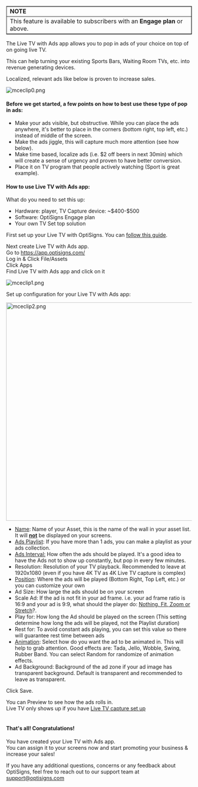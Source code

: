 <table style="border-collapse: collapse; width: 100%;" border="1">
<tbody>
<tr>
<td class="wysiwyg-text-align-center" style="width: 100%;"><strong>NOTE</strong></td>
</tr>
<tr>
<td style="width: 100%;">This feature is available to subscribers with an <strong>Engage plan </strong>or above.</td>
</tr>
</tbody>
</table>
<p>The Live TV with Ads app allows you to pop in ads of your choice on top of on going live TV.</p>
<p>This can help turning your existing Sports Bars, Waiting Room TVs, etc. into revenue generating devices.</p>
<p>Localized, relevant ads like below is proven to increase sales.</p>
<p><img src="https://support.optisigns.com/hc/article_attachments/1500008223921" alt="mceclip0.png"></p>
<h4 id="h_01HPZMKE4C3CM3TSY83ZN0G92M"><strong>Before we get started, a few points on how to best use these type of pop in ads:</strong></h4>
<ul>
<li>Make your ads visible, but obstructive. While you can place the ads anywhere, it's better to place in the corners (bottom right, top left, etc.) instead of middle of the screen.</li>
<li>Make the ads jiggle, this will capture much more attention (see how below).</li>
<li>Make time based, localize ads (i.e. $2 off beers in next 30min) which will create a sense of urgency and proven to have better conversion.</li>
<li>Place it on TV program that people actively watching (Sport is great example).</li>
</ul>
<h4 id="h_01HPZMKE4DE3ETE2P236WDEQ6V"><strong>How to use Live TV with Ads app:</strong></h4>
<p>What do you need to set this up:</p>
<ul>
<li>Hardware: player, TV Capture device: ~$400-$500</li>
<li>Software: OptiSigns Engage plan</li>
<li>Your own TV Set top solution</li>
</ul>
<p>First set up your Live TV with OptiSigns. You can <a href="https://support.optisigns.com/hc/en-us/articles/1500002042241" target="_self">follow this guide</a>.</p>
<p>Next create Live TV with Ads app.<br>Go to <a href="https://app.optisigns.com/">https://app.optisigns.com/</a><br>Log in &amp; Click File/Assets<br>Click Apps<br>Find Live TV with Ads app and click on it</p>
<p><img src="https://support.optisigns.com/hc/article_attachments/1500008225161" alt="mceclip1.png"></p>
<p>Set up configuration for your Live TV with Ads app:</p>
<p class="wysiwyg-text-align-center"><img src="https://support.optisigns.com/hc/article_attachments/1500008225441" alt="mceclip2.png" width="528" height="593"></p>
<ul>
<li class="rich-content-viewer_elementSpacing__208Ie">
<u>Name</u>: Name of your Asset, this is the name of the wall in your asset list. It will <u><strong>not</strong></u> be displayed on your screens.</li>
<li>
<u>Ads Playlist</u>: If you have more than 1 ads, you can make a playlist as your ads collection.</li>
<li>
<u>Ads Interval:</u> How often the ads should be played. It's a good idea to have the Ads not to show up constantly, but pop in every few minutes.</li>
<li>
<span class="wysiwyg-underline">Resolution:</span> Resolution of your TV playback. Recommended to leave at 1920x1080 (even if you have 4K TV as 4K Live TV capture is complex)</li>
<li>
<u>Position</u>: Where the ads will be played (Bottom Right, Top Left, etc.) or you can customize your own</li>
<li>
<span class="wysiwyg-underline">Ad Size:</span> How large the ads should be on your screen</li>
<li>
<span class="wysiwyg-underline">Scale Ad:</span> If the ad is not fit in your ad frame. i.e. your ad frame ratio is 16:9 and your ad is 9:9, what should the player do: <a href="https://support.optisigns.com/hc/en-us/articles/360026610194" target="_self">Nothing, Fit, Zoom or Stretch</a>?.</li>
<li>
<span class="wysiwyg-underline">Play for:</span> How long the Ad should be played on the screen (This setting determine how long the ads will be played, not the Playlist duration)</li>
<li>
<span class="wysiwyg-underline">Rest for:</span> To avoid constant ads playing, you can set this value so there will guarantee rest time between ads</li>
<li>
<u>Animation</u>: Select how do you want the ad to be animated in. This will help to grab attention. Good effects are: Tada, Jello, Wobble, Swing, Rubber Band. You can select Random for randomize of animation effects.</li>
<li>
<span class="wysiwyg-underline">Ad Background:</span> Background of the ad zone if your ad image has transparent background. Default is transparent and recommended to leave as transparent.</li>
</ul>
<p>Click Save.</p>
<div class="column column--md-12 article__body">
<div class="rich-content-viewer_text__XzvDs rich-content-viewer_elementSpacing__208Ie _3_7DB blog-post-text-font blog-post-text-color">You can Preview to see how the ads rolls in.<br>Live TV only shows up if you have <a href="https://support.optisigns.com/hc/en-us/articles/1500002042241" target="_self">Live TV capture set up</a>
</div>
<div class="rich-content-viewer_text__XzvDs rich-content-viewer_elementSpacing__208Ie _3_7DB blog-post-text-font blog-post-text-color">
<h4 id="h_01HPZMKE4DABW2TXRBZ1HCTEXB">
<br><strong>That's all! Congratulations!</strong>
</h4>
<p>You have created your Live TV with Ads app.<br>You can assign it to your screens now and start promoting your business &amp; increase your sales!</p>
<p>If you have any additional questions, concerns or any feedback about OptiSigns, feel free to reach out to our support team at <a href="mailto:support@optisigns.com" target="_self" rel="undefined">support@optisigns.com</a> </p>
</div>
<div class="article__attachments"> </div>
</div>
<div class="column column--md-4"> </div>
<p class="wysiwyg-text-align-left"> </p>
<p class="wysiwyg-text-align-left"> </p>
